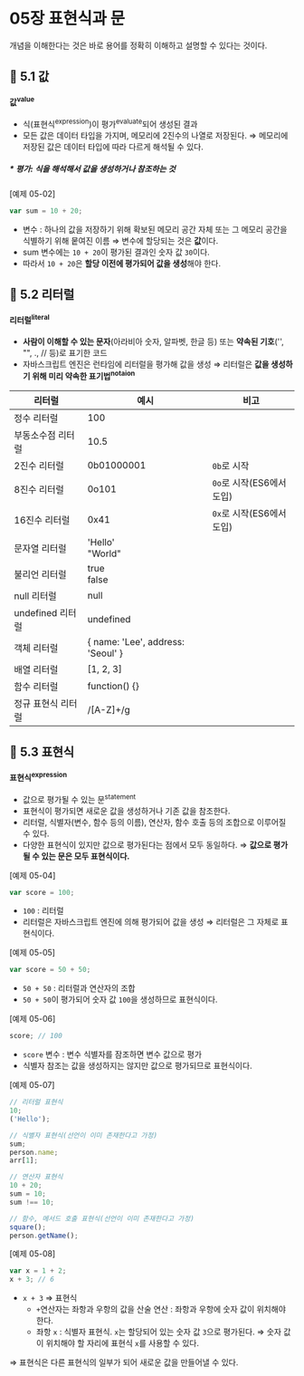 # 05장 표현식과 문

개념을 이해한다는 것은 바로 용어를 정확히 이해하고 설명할 수 있다는 것이다.

## 📂 5.1 값

#### 값<sup>value</sup>

- 식(표현식<sup>expression</sup>)이 평가<sup>evaluate</sup>되어 생성된 결과
- 모든 값은 데이터 타입을 가지며, 메모리에 2진수의 나열로 저장된다.
  ⇒ 메모리에 저장된 값은 데이터 타입에 따라 다르게 해석될 수 있다.

##### \* 평가: 식을 해석해서 값을 생성하거나 참조하는 것

[예제 05-02]

```javascript
var sum = 10 + 20;
```

- 변수 : 하나의 값을 저장하기 위해 확보된 메모리 공간 자체 또는 그 메모리 공간을 식별하기 위해 뭍여진 이름
  ⇒ 변수에 할당되는 것은 **값**이다.
- sum 변수에는 `10 + 20`이 평가된 결과인 숫자 값 `30`이다.
- 따라서 `10 + 20`은 **할당 이전에 평가되어 값을 생성**해야 한다.

## 📂 5.2 리터럴

#### 리터럴<sup>literal</sup>

- **사람이 이해할 수 있는 문자**(아라비아 숫자, 알파벳, 한글 등) 또는 **약속된 기호**('', "", ., // 등)로 표기한 코드
- 자바스크립트 엔진은 런타임에 리터럴을 평가해 값을 생성
  ⇒ 리터럴은 **값을 생성하기 위해 미리 약속한 표기법<sup>notaion</sup>**

| 리터럴             | 예시                              | 비고                      |
| ------------------ | --------------------------------- | ------------------------- |
| 정수 리터럴        | 100                               |                           |
| 부동소수점 리터럴  | 10.5                              |                           |
| 2진수 리터럴       | 0b01000001                        | `0b`로 시작               |
| 8진수 리터럴       | 0o101                             | `0o`로 시작(ES6에서 도입) |
| 16진수 리터럴      | 0x41                              | `0x`로 시작(ES6에서 도입) |
| 문자열 리터럴      | 'Hello'<br/> "World"              |                           |
| 불리언 리터럴      | true<br/> false                   |                           |
| null 리터럴        | null                              |                           |
| undefined 리터럴   | undefined                         |                           |
| 객체 리터럴        | { name: 'Lee', address: 'Seoul' } |                           |
| 배열 리터럴        | [1, 2, 3]                         |                           |
| 함수 리터럴        | function() {}                     |                           |
| 정규 표현식 리터럴 | /[A-Z]+/g                         |                           |

## 📂 5.3 표현식

#### 표현식<sup>expression</sup>

- 값으로 평가될 수 있는 문<sup>statement</sup>
- 표현식이 평가되면 새로운 값을 생성하거나 기존 값을 참조한다.
- 리터럴, 식별자(변수, 함수 등의 이름), 연산자, 함수 호출 등의 조합으로 이루어질 수 있다.
- 다양한 표현식이 있지만 값으로 평가된다는 점에서 모두 동일하다.
  ⇒ **값으로 평가될 수 있는 문은 모두 표현식이다.**

[예제 05-04]

```javascript
var score = 100;
```

- `100` : 리터럴
- 리터럴은 자바스크립트 엔진에 의해 평가되어 값을 생성
  ⇒ 리터럴은 그 자체로 표현식이다.

[예제 05-05]

```javascript
var score = 50 + 50;
```

- `50 + 50` : 리터럴과 연산자의 조합
- `50 + 50`이 평가되어 숫자 값 `100`을 생성하므로 표현식이다.

[예제 05-06]

```javascript
score; // 100
```

- `score` 변수 : 변수 식별자를 잠조하면 변수 값으로 평가
- 식별자 참조는 값을 생성하지는 않지만 값으로 평가되므로 표현식이다.

[예제 05-07]

```javascript
// 리터럴 표현식
10;
('Hello');

// 식별자 표현식(선언이 이미 존재한다고 가정)
sum;
person.name;
arr[1];

// 연산자 표현식
10 + 20;
sum = 10;
sum !== 10;

// 함수, 메서드 호출 표현식(선언이 이미 존재한다고 가정)
square();
person.getName();
```

[예제 05-08]

```javascript
var x = 1 + 2;
x + 3; // 6
```

- `x + 3` ⇒ 표현식
  - `+`연산자는 좌항과 우항의 값을 산술 연산 : 좌항과 우항에 숫자 값이 위치해야 한다.
  - 좌항 `x` : 식별자 표현식. `x`는 할당되어 있는 숫자 값 `3`으로 평가된다.
    ⇒ 숫자 값이 위치해야 할 자리에 표현식 `x`를 사용할 수 있다.

⇒ 표현식은 다른 표현식의 일부가 되어 새로운 값을 만들어낼 수 있다.
